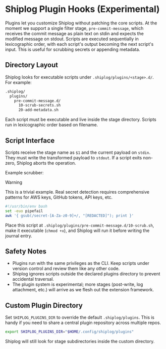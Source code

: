 # Shiplog Plugin Hooks (Experimental)

Plugins let you customize Shiplog without patching the core scripts. At the moment we support a single filter stage, `pre-commit-message`, which receives the commit message as plain text on stdin and expects the modified message on stdout. Scripts are executed sequentially in lexicographic order, with each script's output becoming the next script's input. This is useful for scrubbing secrets or appending metadata.

## Directory Layout

Shiplog looks for executable scripts under `.shiplog/plugins/<stage>.d/`. For example:

```bash
.shiplog/
  plugins/
    pre-commit-message.d/
      10-scrub-secrets.sh
      20-add-metadata.sh
```

Each script must be executable and live inside the stage directory. Scripts run in lexicographic order based on filename.

## Script Interface

Scripts receive the stage name as `$1` and the current payload on `stdin`. They must write the transformed payload to `stdout`. If a script exits non-zero, Shiplog aborts the operation.

Example scrubber:

> [!WARNING]
>  This is a trivial example. Real secret detection requires comprehensive patterns for AWS keys, GitHub tokens, API keys, etc.

```bash
#!/usr/bin/env bash
set -euo pipefail
awk '{ gsub(/secret-[A-Za-z0-9]+/, "[REDACTED]"); print }'
```

Place this script at `.shiplog/plugins/pre-commit-message.d/10-scrub.sh`, make it executable (`chmod +x`), and Shiplog will run it before writing the journal entry.

## Safety Notes

- Plugins run with the same privileges as the CLI. Keep scripts under version control and review them like any other code.
- Shiplog ignores scripts outside the declared plugins directory to prevent accidental traversal.
- The plugin system is experimental; more stages (post-write, log attachment, etc.) will arrive as we flesh out the extension framework.

## Custom Plugin Directory

Set `SHIPLOG_PLUGINS_DIR` to override the default `.shiplog/plugins`. This is handy if you need to share a central plugin repository across multiple repos.

```bash
export SHIPLOG_PLUGINS_DIR="$HOME/.config/shiplog/plugins"
```

Shiplog will still look for stage subdirectories inside the custom directory.
